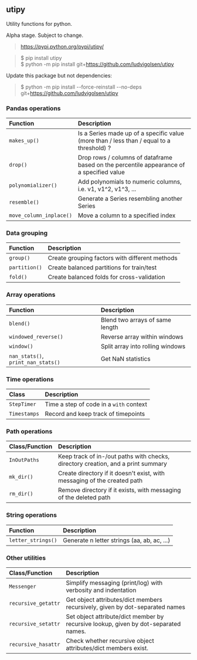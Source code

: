 utipy
--------

Utility functions for python.

Alpha stage. Subject to change. 

> https://pypi.python.org/pypi/utipy/     

> $ pip install utipy  
> $ python -m pip install git+https://github.com/ludvigolsen/utipy

Update this package but not dependencies:
> $ python -m pip install --force-reinstall --no-deps git+https://github.com/ludvigolsen/utipy
  

### Pandas operations

| Function                | Description |
|:------------------------|:------------|
| `makes_up()`            | Is a Series made up of a specific value (more than / less than / equal to a threshold) ? |
| `drop()`                | Drop rows / columns of dataframe based on the percentile appearance of a specified value |
| `polynomializer()`      | Add polynomials to numeric columns, i.e. v1, v1^2, v1^3, ... |
| `resemble()`            | Generate a Series resembling another Series |
| `move_column_inplace()` | Move a column to a specified index |

### Data grouping

| Function      | Description |
|:--------------|:------------|
| `group()`     | Create grouping factors with different methods |
| `partition()` | Create balanced partitions for train/test      |
| `fold()`      | Create balanced folds for cross-validation     |

### Array operations

| Function             | Description |
|:---------------------|:------------|
| `blend()`            | Blend two arrays of same length  |
| `windowed_reverse()` | Reverse array within windows     |
| `window()`           | Split array into rolling windows |
| `nan_stats()`, `print_nan_stats()` | Get NaN statistics |

### Time operations

| Class        | Description |
|:-------------|:------------|
| `StepTimer`  | Time a step of code in a `with` context |
| `Timestamps` | Record and keep track of timepoints     |

### Path operations

| Class/Function   | Description |
|:-----------------|:------------|
| `InOutPaths`     | Keep track of in-/out paths with checks, directory creation, and a print summary |
| `mk_dir()`       | Create directory if it doesn't exist, with messaging of the created path         |
| `rm_dir()`       | Remove directory if it exists, with messaging of the deleted path                | 

### String operations

| Function      | Description |
|:--------------|:------------|
| `letter_strings()` | Generate n letter strings (aa, ab, ac, ...) |

### Other utilities

| Class/Function      | Description |
|:--------------------|:------------|
| `Messenger`         | Simplify messaging (print/log) with verbosity and indentation  |
| `recursive_getattr` | Get object attributes/dict members recursively, given by dot-separated names |
| `recursive_setattr` | Set object attribute/dict member by recursive lookup, given by dot-separated names. |
| `recursive_hasattr` | Check whether recursive object attributes/dict members exist. |
